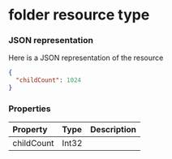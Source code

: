 # folder resource type



### JSON representation

Here is a JSON representation of the resource

<!-- {
  "blockType": "resource",
  "optionalProperties": [

  ],
  "@odata.type": "microsoft.graph.folder"
}-->

```json
{
  "childCount": 1024
}

```
### Properties
| Property	   | Type	|Description|
|:---------------|:--------|:----------|
|childCount|Int32||

<!-- uuid: 0828dd5d-8aca-4ef2-b6e8-d604fdd6a069
2015-10-16 09:51:06 UTC -->
<!-- {
  "type": "#page.annotation",
  "description": "folder resource",
  "keywords": "",
  "section": "documentation",
  "tocPath": ""
}-->
